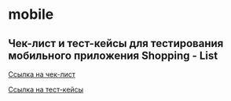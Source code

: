 # mobile

## Чек-лист и тест-кейсы для тестирования мобильного приложения Shopping - List

[Ссылка на чек-лист](https://docs.google.com/spreadsheets/d/11Aocmi5ELvhUOlsIY9FbmS-R7jbBXMveDzga1LCPCec/edit?usp=sharing)

[Ссылка на тест-кейсы](https://github.com/Ballist166/mobile/blob/main/Тест-кейсы%20mobile.pdf)
